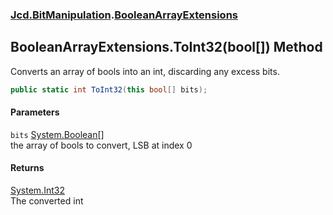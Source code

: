 ### [Jcd.BitManipulation](Jcd_BitManipulation.md 'Jcd.BitManipulation').[BooleanArrayExtensions](Jcd_BitManipulation_BooleanArrayExtensions.md 'Jcd.BitManipulation.BooleanArrayExtensions')
## BooleanArrayExtensions.ToInt32(bool[]) Method
Converts an array of bools into an int, discarding any excess bits.  
```csharp
public static int ToInt32(this bool[] bits);
```
#### Parameters
<a name='Jcd_BitManipulation_BooleanArrayExtensions_ToInt32(bool__)_bits'></a>
`bits` [System.Boolean](https://docs.microsoft.com/en-us/dotnet/api/System.Boolean 'System.Boolean')[[]](https://docs.microsoft.com/en-us/dotnet/api/System.Array 'System.Array')  
the array of bools to convert, LSB at index 0
  
#### Returns
[System.Int32](https://docs.microsoft.com/en-us/dotnet/api/System.Int32 'System.Int32')  
The converted int
